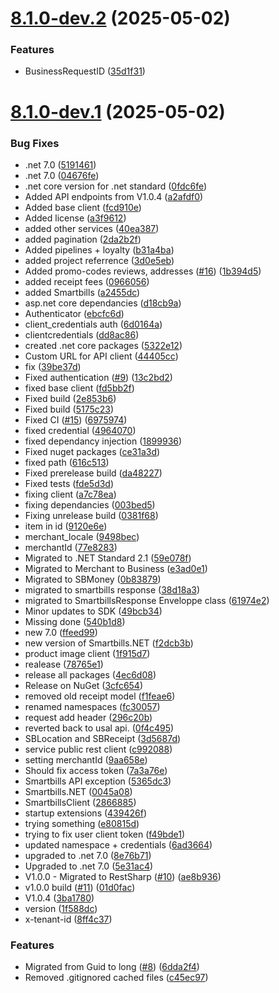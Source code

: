 # [8.1.0-dev.2](https://github.com/smartbills/smartbills-dotnet/compare/v8.1.0-dev.1...v8.1.0-dev.2) (2025-05-02)


### Features

* BusinessRequestID ([35d1f31](https://github.com/smartbills/smartbills-dotnet/commit/35d1f3144451ae6d44cc8e9717ccb4d9cbe579d6))

# [8.1.0-dev.1](https://github.com/smartbills/smartbills-dotnet/compare/v8.0.0...v8.1.0-dev.1) (2025-05-02)


### Bug Fixes

* .net 7.0 ([5191461](https://github.com/smartbills/smartbills-dotnet/commit/5191461039765c9b39550bb74ba7b40a751329aa))
* .net 7.0 ([04676fe](https://github.com/smartbills/smartbills-dotnet/commit/04676fed9111813353c6c9a3ba62d5f9040b0acb))
* .net core version for .net standard ([0fdc6fe](https://github.com/smartbills/smartbills-dotnet/commit/0fdc6fe83a7bf1a970eb5181fd87c71cce3cc5ad))
* Added API endpoints from V1.0.4 ([a2afdf0](https://github.com/smartbills/smartbills-dotnet/commit/a2afdf0dffe5b338289a9fa50efa903c036474d0))
* Added base client ([fcd910e](https://github.com/smartbills/smartbills-dotnet/commit/fcd910e0faf466e0553ae27765483e9777ad912c))
* Added license ([a3f9612](https://github.com/smartbills/smartbills-dotnet/commit/a3f96125fb4a1960e8405cc402ca85ec70bd7b81))
* added other services ([40ea387](https://github.com/smartbills/smartbills-dotnet/commit/40ea3876878420ba00f0101d33d7019e96d687af))
* added pagination ([2da2b2f](https://github.com/smartbills/smartbills-dotnet/commit/2da2b2fe154b06f8bab0dacf3b9d7b7c6a460ba3))
* Added pipelines + loyalty ([b31a4ba](https://github.com/smartbills/smartbills-dotnet/commit/b31a4ba10e06d015d8d363329d5c91857b1919f6))
* added project referrence ([3d0e5eb](https://github.com/smartbills/smartbills-dotnet/commit/3d0e5ebac587db5edd04e16cc810cca9a3ee94d6))
* Added promo-codes reviews, addresses  ([#16](https://github.com/smartbills/smartbills-dotnet/issues/16)) ([1b394d5](https://github.com/smartbills/smartbills-dotnet/commit/1b394d58fb22c9ebf128b7913139d5fe296119e5))
* added receipt fees ([0966056](https://github.com/smartbills/smartbills-dotnet/commit/0966056adefd6287e026e5271b0b9fe93776fa00))
* added Smartbills ([a2455dc](https://github.com/smartbills/smartbills-dotnet/commit/a2455dc466f8bc279966a13f8fa82079087ba866))
* asp.net core dependancies ([d18cb9a](https://github.com/smartbills/smartbills-dotnet/commit/d18cb9a22137f0ba1c8b7cdd4a9a6ab9ed6ee626))
* Authenticator ([ebcfc6d](https://github.com/smartbills/smartbills-dotnet/commit/ebcfc6d6d76cb3aeb69022c316779a71fcc6f7b2))
* client_credentials auth ([6d0164a](https://github.com/smartbills/smartbills-dotnet/commit/6d0164aa91a79aeddec9ad32626fba61dd21969a))
* clientcredentials ([dd8ac86](https://github.com/smartbills/smartbills-dotnet/commit/dd8ac86d03b3e39e71300f047970ff3a2c32c440))
* created .net core packages ([5322e12](https://github.com/smartbills/smartbills-dotnet/commit/5322e12e751749760b50ead4ab7a5225598fa708))
* Custom URL for API client ([44405cc](https://github.com/smartbills/smartbills-dotnet/commit/44405ccea600f7b24ff58dd67cbc64d9bd5b82cb))
* fix ([39be37d](https://github.com/smartbills/smartbills-dotnet/commit/39be37d577b90b1e164940a8c02562e0b6a8c3e1))
* Fixed authentication ([#9](https://github.com/smartbills/smartbills-dotnet/issues/9)) ([13c2bd2](https://github.com/smartbills/smartbills-dotnet/commit/13c2bd24c30f5c0461d8f1986815efb7a2e9d23a))
* fixed base client ([fd5bb2f](https://github.com/smartbills/smartbills-dotnet/commit/fd5bb2fe90d57ed8a74fe7ecfa85d0d32e252932))
* Fixed build ([2e853b6](https://github.com/smartbills/smartbills-dotnet/commit/2e853b6988e0ad20eca77c66556d516f4d94946f))
* Fixed build ([5175c23](https://github.com/smartbills/smartbills-dotnet/commit/5175c230b1e7d405f9de910a33f4540a6e1a278a))
* Fixed CI ([#15](https://github.com/smartbills/smartbills-dotnet/issues/15)) ([6975974](https://github.com/smartbills/smartbills-dotnet/commit/697597439396358dc900161ea7089b898caec443))
* fixed credential ([4964070](https://github.com/smartbills/smartbills-dotnet/commit/4964070d3bffaf51ea3af2fa17ef3e420a694b7e))
* fixed dependancy injection ([1899936](https://github.com/smartbills/smartbills-dotnet/commit/189993678b20f5cf1d43986a78985ef8bb6a06d7))
* Fixed nuget packages ([ce31a3d](https://github.com/smartbills/smartbills-dotnet/commit/ce31a3de7c6149b7c772d41d42f1bb87eddac0f3))
* fixed path ([616c513](https://github.com/smartbills/smartbills-dotnet/commit/616c513d47613a5f0ac53dc56ccb35a470583f84))
* Fixed prerelease build ([da48227](https://github.com/smartbills/smartbills-dotnet/commit/da482272ed5c4dc5107d1652c020e8b27ba1f04c))
* Fixed tests ([fde5d3d](https://github.com/smartbills/smartbills-dotnet/commit/fde5d3ded2a26e4049b5974c83bb4fd2bba570bc))
* fixing client ([a7c78ea](https://github.com/smartbills/smartbills-dotnet/commit/a7c78ead6a9ab0b12b3b41637e81b1434454b667))
* fixing dependancies ([003bed5](https://github.com/smartbills/smartbills-dotnet/commit/003bed51f3d8c618a9e85670819ead5d7e8f1c67))
* Fixing unrelease build ([0381f68](https://github.com/smartbills/smartbills-dotnet/commit/0381f68fc54d560712e2bf077e66a65373985a73))
* item in id ([9120e6e](https://github.com/smartbills/smartbills-dotnet/commit/9120e6e4e4622e118ad0e08d9b1f692a7360c86f))
* merchant_locale ([9498bec](https://github.com/smartbills/smartbills-dotnet/commit/9498bec2c6d8793b602b0b7e356c03cce066c545))
* merchantId ([77e8283](https://github.com/smartbills/smartbills-dotnet/commit/77e8283b59668fad930fd47642cc761c05bc685c))
* Migrated to .NET Standard 2.1 ([59e078f](https://github.com/smartbills/smartbills-dotnet/commit/59e078f4099074a34533012bc787306c3dca7173))
* Migrated to Merchant to Business ([e3ad0e1](https://github.com/smartbills/smartbills-dotnet/commit/e3ad0e10a76e2a14f2c67e6d8b3a12383b174cd5))
* Migrated to SBMoney ([0b83879](https://github.com/smartbills/smartbills-dotnet/commit/0b83879e286fd4916cd4917ab5c1211937c7c4f6))
* migrated to smartbills response ([38d18a3](https://github.com/smartbills/smartbills-dotnet/commit/38d18a39907d7ed29123696c67ef00597bd4e7a0))
* migrated to SmartbillsResponse Enveloppe class ([61974e2](https://github.com/smartbills/smartbills-dotnet/commit/61974e246e3007ee78f3655bcd1d46c938ee594c))
* Minor updates to SDK ([49bcb34](https://github.com/smartbills/smartbills-dotnet/commit/49bcb34128e725e42dbe4543e6540f4e71b27ae6))
* Missing done ([540b1d8](https://github.com/smartbills/smartbills-dotnet/commit/540b1d88f7c46ac839eb95590e05363e7ad8f083))
* new 7.0 ([ffeed99](https://github.com/smartbills/smartbills-dotnet/commit/ffeed99fe42a8c7f3b863cf305d1a4d570e0f79f))
* new version of Smartbills.NET ([f2dcb3b](https://github.com/smartbills/smartbills-dotnet/commit/f2dcb3b7cf214a8db02a4bca92fedfabbdddc2d8))
* product image client ([1f915d7](https://github.com/smartbills/smartbills-dotnet/commit/1f915d776e323b794eec78cf33d2329198b7f3f1))
* realease ([78765e1](https://github.com/smartbills/smartbills-dotnet/commit/78765e16f51b2a332c9bb30207ac366bb3cd009a))
* release all packages ([4ec6d08](https://github.com/smartbills/smartbills-dotnet/commit/4ec6d08820e4e76f5896251b9f1bec66d4b4ec71))
* Release on NuGet ([3cfc654](https://github.com/smartbills/smartbills-dotnet/commit/3cfc654550a9b9f736aedbce74004ede114c0ec8))
* removed old receipt model ([f1feae6](https://github.com/smartbills/smartbills-dotnet/commit/f1feae6acf64b870b92dc58d5b5baf85ee843b11))
* renamed namespaces ([fc30057](https://github.com/smartbills/smartbills-dotnet/commit/fc30057725bab3f345fda6bcc8c837aefd201de1))
* request add header ([296c20b](https://github.com/smartbills/smartbills-dotnet/commit/296c20bc7532cbc7273bd2cf1fc95f2af2398186))
* reverted back to usal api. ([0f4c495](https://github.com/smartbills/smartbills-dotnet/commit/0f4c495312913d1ef946e8ec33b3d337de8fd5f9))
* SBLocation and SBReceipt ([3d5687d](https://github.com/smartbills/smartbills-dotnet/commit/3d5687d0a41ee6518725bcca49e5daba80c8fc02))
* service public rest client ([c992088](https://github.com/smartbills/smartbills-dotnet/commit/c9920888156755b3c12862234589e14dd405df1c))
* setting merchantId ([9aa658e](https://github.com/smartbills/smartbills-dotnet/commit/9aa658e1d98b21c2502724cb823c8c98266270ab))
* Should fix access token ([7a3a76e](https://github.com/smartbills/smartbills-dotnet/commit/7a3a76e5e7eeb86f8853157c244a9572998bcbd4))
* Smartbills API exception ([5365dc3](https://github.com/smartbills/smartbills-dotnet/commit/5365dc3578adf1521b58d9b1f5f3745b1a6fc2d3))
* Smartbills.NET ([0045a08](https://github.com/smartbills/smartbills-dotnet/commit/0045a08740b7f2bfa55e778dbee62f5b6db6fb7a))
* SmartbillsClient ([2866885](https://github.com/smartbills/smartbills-dotnet/commit/2866885075d21bf7e61e8428f613bf307fd38efb))
* startup extensions ([439426f](https://github.com/smartbills/smartbills-dotnet/commit/439426fa98fcd1d026581300b1a3f2e47cfd842b))
* trying something ([e80815d](https://github.com/smartbills/smartbills-dotnet/commit/e80815dc34415b39d440214313a9791570941551))
* trying to fix user client token ([f49bde1](https://github.com/smartbills/smartbills-dotnet/commit/f49bde11ab98a12e92706bff2e1ddc083c3ad7b7))
* updated namespace + credentials ([6ad3664](https://github.com/smartbills/smartbills-dotnet/commit/6ad36647c53317bdc6aa5171fb4e7cd4da67f4af))
* upgraded to .net 7.0 ([8e76b71](https://github.com/smartbills/smartbills-dotnet/commit/8e76b714f4161f0d017baa19ab5a1ab6254721c5))
* Upgraded to .net 7.0 ([5e31ac4](https://github.com/smartbills/smartbills-dotnet/commit/5e31ac47ac7023647f2e442ccdbef13c40352c32))
* V1.0.0 - Migrated to RestSharp  ([#10](https://github.com/smartbills/smartbills-dotnet/issues/10)) ([ae8b936](https://github.com/smartbills/smartbills-dotnet/commit/ae8b936991e8e84bddd4a1631d8e676177d23e12))
* v1.0.0 build ([#11](https://github.com/smartbills/smartbills-dotnet/issues/11)) ([01d0fac](https://github.com/smartbills/smartbills-dotnet/commit/01d0fac6b292efb7b9467c42376056ace8d15900))
* V1.0.4 ([3ba1780](https://github.com/smartbills/smartbills-dotnet/commit/3ba17802991933d3b54fc5203c90cc29515fd639))
* version ([1f588dc](https://github.com/smartbills/smartbills-dotnet/commit/1f588dc03a49ae1b54dc5156422a51f652eb9034))
* x-tenant-id ([8ff4c37](https://github.com/smartbills/smartbills-dotnet/commit/8ff4c372b5433b4e289c9f44f286fd939f950bfd))


### Features

* Migrated from Guid to long ([#8](https://github.com/smartbills/smartbills-dotnet/issues/8)) ([6dda2f4](https://github.com/smartbills/smartbills-dotnet/commit/6dda2f457644a6495f46c577a42d131be14878ed))
* Removed .gitignored cached files ([c45ec97](https://github.com/smartbills/smartbills-dotnet/commit/c45ec9710dde904ac6f83b2571c31a6d134b8054))
